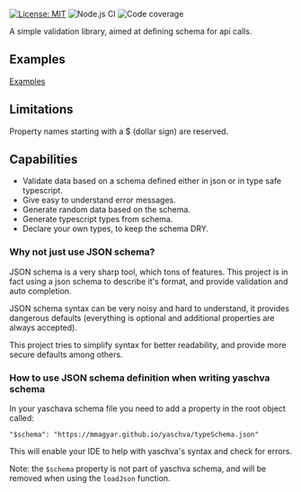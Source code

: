 [![License: MIT](https://img.shields.io/badge/License-MIT-green.svg)](https://opensource.org/licenses/MIT)
![Node.js CI](https://github.com/mmagyar/yaschva/workflows/Node.js%20CI/badge.svg?branch=master)
![Code coverage](https://img.shields.io/codecov/c/github/mmagyar/yaschva)

A simple validation library, aimed at defining schema for api calls.

## Examples

[Examples](https://github.com/mmagyar/yaschva/tree/master/examples)

## Limitations

Property names starting with a $ (dollar sign) are reserved.

## Capabilities

- Validate data based on a schema defined either in json or in type safe typescript.
- Give easy to understand error messages.
- Generate random data based on the schema.
- Generate typescript types from schema.
- Declare your own types, to keep the schema DRY.

### Why not just use JSON schema?

JSON schema is a very sharp tool, which tons of features.
This project is in fact using a json schema to describe it's format, and provide validation and auto completion.

JSON schema syntax can be very noisy and hard to understand, it provides dangerous defaults (everything is optional and additional properties are always accepted).

This project tries to simplify syntax for better readability, and provide more secure defaults among others.

### How to use JSON schema definition when writing yaschva schema

In your yaschava schema file you need to add a property in the root object called:

`"$schema": "https://mmagyar.github.io/yaschva/typeSchema.json"`

This will enable your IDE to help with yaschva's syntax and check for errors.

Note: the `$schema` property is not part of yaschva schema, and will be removed when using the `loadJson` function.
